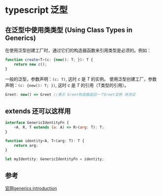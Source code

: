 # typescript 泛型


## 在泛型中使用类类型 (Using Class Types in Generics)

在使用泛型创建工厂时，通过它们的构造器函数来引用类型是必须的。例如：
```typescript
function create<T>(c: {new(): T; }): T {
    return new c();
}
```
一般的泛型，参数声明：`(c: T)`, 这时 *c* 是 *T* 的实例。
使用泛型创建工厂，参数声明：`(c: {new(): T; })`,  这时 *c* 是 *T* 的引用（T类型的引用）。

```typescript
Greet: new() => Greet //表示 Greet构造器返回一个Greet实例 待测试
```

## extends 还可以这样用

```javascript
interface GenericIdentityFn {
    <A, R, T extends (a: A) => R>(arg: T): T;
}

function identity<A, T>(arg: T): T {
    return arg;
}

let myIdentity: GenericIdentityFn = identity;
```


## 参考

[官网generics introduction][1]

[1]:http://www.typescriptlang.org/docs/handbook/generics.html "官网generics introduction"

